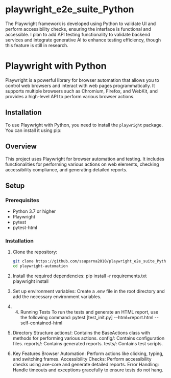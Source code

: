 # playwright_e2e_suite_Python
The Playwright framework is developed using Python to validate UI and perform accessibility checks, ensuring the interface is functional and accessible. I plan to add API testing functionality to validate backend services and integrate generative AI to enhance testing efficiency, though this feature is still in research.

# Playwright with Python

Playwright is a powerful library for browser automation that allows you to control web browsers and interact with web pages programmatically. It supports multiple browsers such as Chromium, Firefox, and WebKit, and provides a high-level API to perform various browser actions.

## Installation

To use Playwright with Python, you need to install the `playwright` package. You can install it using pip:
## Overview
This project uses Playwright for browser automation and testing. It includes functionalities for performing various actions on web elements, checking accessibility compliance, and generating detailed reports.

## Setup

### Prerequisites
- Python 3.7 or higher
- Playwright
- pytest
- pytest-html

### Installation
1. Clone the repository:
   ```sh
   git clone https://github.com/ssuparna2010/playwright_e2e_suite_Python.git
   cd playwright-automation

2. Install the required dependencies:
    pip install -r requirements.txt
    playwright install

3. Set up environment variables: Create a .env file in the root directory and add the necessary environment variables.

5. 4. Running Tests
To run the tests and generate an HTML report, use the following command:
    pytest [test_init.py] --html=report.html --self-contained-html
6. Directory Structure
actions/: Contains the BaseActions class with methods for performing various actions.
config/: Contains configuration files.
reports/: Contains generated reports.
tests/: Contains test scripts.
7. Key Features
  Browser Automation: Perform actions like clicking, typing, and switching frames.
  Accessibility Checks: Perform accessibility checks using axe-core and generate detailed reports.
  Error Handling: Handle timeouts and exceptions gracefully to ensure tests do not hang.

